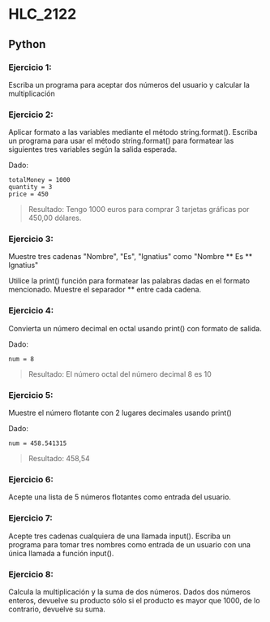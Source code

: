 # HLC_2122
## Python

### **Ejercicio 1:**
Escriba un programa para aceptar dos números del usuario y calcular la multiplicación

### **Ejercicio 2:**
Aplicar formato a las variables mediante el método string.format(). Escriba un programa para usar el método string.format() para formatear las siguientes tres variables según la salida esperada.

Dado:
~~~
totalMoney = 1000
quantity = 3
price = 450
~~~
> Resultado: Tengo 1000 euros para comprar 3 tarjetas gráficas por 450,00 dólares.

### **Ejercicio 3:**
Muestre tres cadenas "Nombre", "Es", "Ignatius" como "Nombre ** Es ** Ignatius"

Utilice la print() función para formatear las palabras dadas en el formato mencionado. Muestre el separador ** entre cada cadena.

### **Ejercicio 4:**
Convierta un número decimal en octal usando print() con formato de salida.

Dado:
~~~
num = 8
~~~
> Resultado: El número octal del número decimal 8 es 10

### **Ejercicio 5:**
Muestre el número flotante con 2 lugares decimales usando print()

Dado: 
~~~
num = 458.541315
~~~
> Resultado: 458,54

### **Ejercicio 6:**
Acepte una lista de 5 números flotantes como entrada del usuario.

### **Ejercicio 7:**
Acepte tres cadenas cualquiera de una llamada input(). Escriba un programa para tomar tres nombres como entrada de un usuario con una única llamada a función input().

### **Ejercicio 8:**
Calcula la multiplicación y la suma de dos números. Dados dos números enteros, devuelve su producto sólo si el producto es mayor que 1000, de lo contrario, devuelve su suma.
